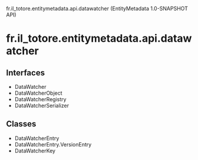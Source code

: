fr.il\_totore.entitymetadata.api.datawatcher (EntityMetadata 1.0-SNAPSHOT API)

# fr.il\_totore.entitymetadata.api.datawatcher #

## Interfaces ##

 *  DataWatcher
 *  DataWatcherObject
 *  DataWatcherRegistry
 *  DataWatcherSerializer

## Classes ##

 *  DataWatcherEntry
 *  DataWatcherEntry.VersionEntry
 *  DataWatcherKey